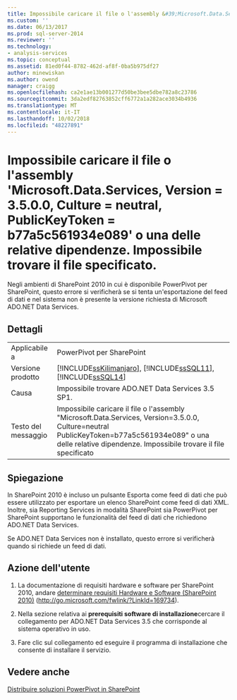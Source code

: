 ```yaml
---
title: Impossibile caricare il file o l'assembly &#39;Microsoft.Data.Services, Version = 3.5.0.0, Culture = neutral, PublicKeyToken = b77a5c561934e089&#39; o una delle relative dipendenze. Impossibile trovare il file specificato. | Microsoft Docs
ms.custom: ''
ms.date: 06/13/2017
ms.prod: sql-server-2014
ms.reviewer: ''
ms.technology:
- analysis-services
ms.topic: conceptual
ms.assetid: 81ed0f44-8782-462d-af8f-0ba5b975df27
author: minewiskan
ms.author: owend
manager: craigg
ms.openlocfilehash: ca2e1ae13b001277d50be3bee5dbe782a8c23786
ms.sourcegitcommit: 3da2edf82763852cff6772a1a282ace3034b4936
ms.translationtype: MT
ms.contentlocale: it-IT
ms.lasthandoff: 10/02/2018
ms.locfileid: "48227891"
---
```

# <a name="could-not-load-file-or-assembly-39microsoftdataservices-version3500-cultureneutral-publickeytokenb77a5c561934e08939-or-one-of-its-dependencies-the-system-cannot-find-the-file-specified"></a>Impossibile caricare il file o l'assembly &#39;Microsoft.Data.Services, Version = 3.5.0.0, Culture = neutral, PublicKeyToken = b77a5c561934e089&#39; o una delle relative dipendenze. Impossibile trovare il file specificato.
  Negli ambienti di SharePoint 2010 in cui è disponibile PowerPivot per SharePoint, questo errore si verificherà se si tenta un'esportazione del feed di dati e nel sistema non è presente la versione richiesta di Microsoft ADO.NET Data Services.  
  
## <a name="details"></a>Dettagli  
  
|||  
|-|-|  
|Applicabile a|PowerPivot per SharePoint|  
|Versione prodotto|[!INCLUDE[ssKilimanjaro](../../includes/sskilimanjaro-md.md)], [!INCLUDE[ssSQL11](../../includes/sssql11-md.md)], [!INCLUDE[ssSQL14](../../includes/sssql14-md.md)]|  
|Causa|Impossibile trovare ADO.NET Data Services 3.5 SP1.|  
|Testo del messaggio|Impossibile caricare il file o l'assembly "Microsoft.Data.Services, Version=3.5.0.0, Culture=neutral PublicKeyToken=b77a5c561934e089" o una delle relative dipendenze. Impossibile trovare il file specificato|  
  
## <a name="explanation"></a>Spiegazione  
 In SharePoint 2010 è incluso un pulsante Esporta come feed di dati che può essere utilizzato per esportare un elenco SharePoint come feed di dati XML. Inoltre, sia Reporting Services in modalità SharePoint sia PowerPivot per SharePoint supportano le funzionalità del feed di dati che richiedono ADO.NET Data Services.  
  
 Se ADO.NET Data Services non è installato, questo errore si verificherà quando si richiede un feed di dati.  
  
## <a name="user-action"></a>Azione dell'utente  
  
1.  La documentazione di requisiti hardware e software per SharePoint 2010, andare [determinare requisiti Hardware e Software (SharePoint 2010)](http://go.microsoft.com/fwlink/?LinkId=169734) (http://go.microsoft.com/fwlink/?LinkId=169734).  
  
2.  Nella sezione relativa ai **prerequisiti software di installazione**cercare il collegamento per ADO.NET Data Services 3.5 che corrisponde al sistema operativo in uso.  
  
3.  Fare clic sul collegamento ed eseguire il programma di installazione che consente di installare il servizio.  
  
## <a name="see-also"></a>Vedere anche  
 [Distribuire soluzioni PowerPivot in SharePoint](deploy-power-pivot-solutions-to-sharepoint.md)  
  
  
